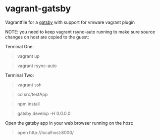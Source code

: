 # vagrant-gatsby
Vagrantfile for a [gatsby](https://www.gatsbyjs.org/)  with support for vmware vagrant plugin

NOTE: you need to keep vagrant rsync-auto running to make sure source changes on host are copied to the guest:

Terminal One:
> vagrant up

> vagrant rsync-auto

Terminal Two:

> vagrant ssh

> cd src/testApp

> npm install

> gatsby develop -H 0.0.0.0

Open the gatsby app in your web browser running on the host:

> open http://localhost:8000/

